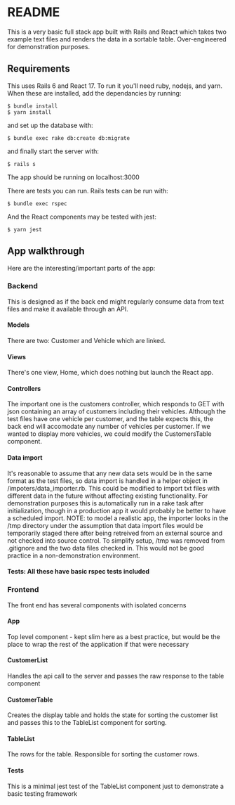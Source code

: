 # README

This is a very basic full stack app built with Rails and React which takes two example text files and renders the data in a sortable table. Over-engineered for demonstration purposes. 

## Requirements
This uses Rails 6 and React 17. To run it you'll need ruby, nodejs, and yarn. When these are installed, add the dependancies by running:

```
$ bundle install
$ yarn install
```

and set up the database with:
```
$ bundle exec rake db:create db:migrate
```

and finally start the server with:
```
$ rails s
```

The app should be running on localhost:3000

There are tests you can run. Rails tests can be run with:
```
$ bundle exec rspec
```
And the React components may be tested with jest:
```
$ yarn jest
```

## App walkthrough

Here are the interesting/important parts of the app:

### Backend
This is designed as if the back end might regularly consume data from text files and make it available through an API. 

#### Models
There are two: Customer and Vehicle which are linked. 
#### Views
There's one view, Home, which does nothing but launch the React app. 
#### Controllers
The important one is the customers controller, which responds to GET with json containing an array of customers including their vehicles. Although the test files have one vehicle per customer, and the table expects this, the back end will accomodate any number of vehicles per customer. If we wanted to display more vehicles, we could modify the CustomersTable component.

#### Data import
It's reasonable to assume that any new data sets would be in the same format as the test files, so data import is handled in a helper object in /impoters/data_importer.rb. This could be modified to import txt files with different data in the future without affecting existing functionality. For demonstration purposes this is automatically run in a rake task after initialization, though in a production app it would probably be better to have a scheduled import. 
NOTE: to model a realistic app, the importer looks in the /tmp directory under the assumption that data import files would be temporarily staged there after being retreived from an external source and not checked into source control. To simplify setup, /tmp was removed from .gitignore and the two data files checked in. This would not be good practice in a non-demonstration environment. 

#### Tests: All these have basic rspec tests included

### Frontend

The front end has several components with isolated concerns

#### App
Top level component - kept slim here as a best practice, but would be the place to wrap the rest of the application if that were necessary
#### CustomerList
Handles the api call to the server and passes the raw response to the table component
#### CustomerTable
Creates the display table and holds the state for sorting the customer list and passes this to the TableList component for sorting.
#### TableList
The rows for the table. Responsible for sorting the customer rows. 

#### Tests
This is a minimal jest test of the TableList component just to demonstrate a basic testing framework

